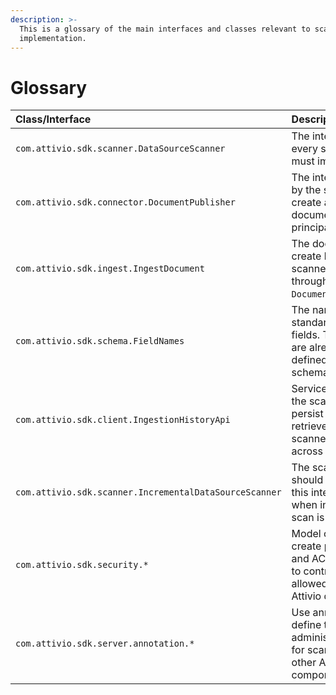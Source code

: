 ```yaml
---
description: >-
  This is a glossary of the main interfaces and classes relevant to scanner
  implementation.
---
```


# Glossary

| Class/Interface | Description |
| :--- | :--- |
| `com.attivio.sdk.scanner.DataSourceScanner` | The interface every scanner must implement. |
| `com.attivio.sdk.connector.DocumentPublisher` | The interface used by the scanner to create and delete documents and principals. |
| `com.attivio.sdk.ingest.IngestDocument` | The document create by the scanner and fed through the `DocumentPublisher`. |
| `com.attivio.sdk.schema.FieldNames` | The names of standard Attivo fields. These fields are already defined in the schema. |
| `com.attivio.sdk.client.IngestionHistoryApi` | Service that allow the scanner to persist and retrieve the scanner state across runs. |
| `com.attivio.sdk.scanner.IncrementalDataSourceScanner` | The scanner should implement this interface when incremental scan is required. |
| `com.attivio.sdk.security.*` | Model classes to create principals and ACLs in order to control who is allowed to read Attivio documents. |
| `com.attivio.sdk.server.annotation.*` | Use annotations define the administration UI for scanners and other Attivio components. |

